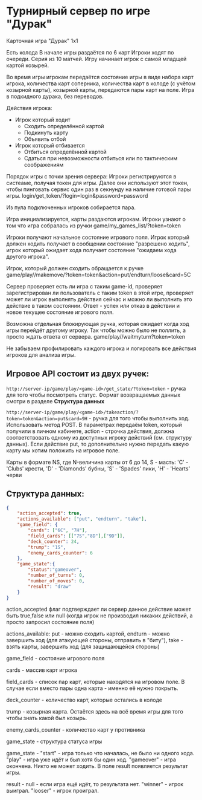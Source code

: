 # Турнирный сервер по игре "Дурак"

Карточная игра "Дурак" 1х1

Есть колода
В начале игры раздаётся по 6 карт
Игроки ходят по очереди. Серия из 10 матчей. Игру начинает игрок с самой младщей картой козырей.

Во время игры игрокам передаётся состояние игры в виде набора карт игрока, количества карт соперника, количества карт в колоде (с учётом козырной карты), козырной карты, передаются пары карт на поле.
Игра в подкидного дурака, без переводов.

Действия игрока:
* Игрок который ходит
	* Сходить определённой картой
	* Подкинуть карту
	* Объявить отбой
* Игрок который отбивается
	* Отбиться определённой картой
	* Сдаться при невозможности отбиться или по тактическим соображениям

Порядок игры с точки зрения сервера:
Игроки регистрируются в систеаме, получая токен для игры. Далее они используют этот токен, чтобы пинговать сервис один раз в секнунду на наличие готовой пары игры. login/get_token/?login=login&password=password

Из пула подключенных игроков собирается пара.

Игра инициализируется, карты раздаются игрокам.
Игроки узнают о том что игра собралась из ручки game/my_games_list/?token=token

Игроки получают начальное состояние игрового поля. Игрок который должен ходить получает в сообщении состояние "разрешено ходить", игрок который ожидает хода получает состояние "ожидаем хода другого игрока".

Игрок, который должен сходить обращается к ручке game/play/<game-id>/makemove/?token=token&action=put/endturn/loose&card=5C

Сервер проверяет есть ли игра с таким game-id, проверяет зарегистрирован ли пользователь с таким token в этой игре, проверяет может ли игрок выполнять действия сейчас и можно ли выполнить это действие в таком состоянии. Ответ - успех или отказ в действии и новое текущее состояние игрового поля.

Возможна отдельная блокирующая ручка, которая ожидает когда ход игры перейдёт другому игроку. Так чтобы можно было не поллить, а просто ждать ответа от сервера. game/play/<game-id>/waitmyturn?token=token

Не забываем профилировать каждого игрока и логировать все действия игроков для анализа игры.

## Игровое API состоит из двух ручек:

` http://server-ip/game/play/<game-id>/get_state/?token=token ` - ручка для того чтобы посмотреть статус. Формат возвращаемых данных смотри в разделе __Структура данных__

` http://server-ip/game/play/<game-id>/takeaction/?token=token&action=put&card=9H ` - ручка для того чтобы выполнить ход. Использовать метод POST. В параметрах передаём token, который получили в личном кабинете, action - строчка действия, должна соответствовать одному из доступных игроку действий (см. структуру данных). Если действие put, то дополнительно нужно передать какую карту мы хотим положить на игровое поле.

Карты в формате NS, где N-величина карты от 6 до 14, S - масть: 'C' - 'Clubs' крести, 'D' - 'Diamonds' бубны, 'S' - 'Spades' пики, 'H' -  'Hearts' черви

## Структура данных:
```json
{
	"action_accepted": true,
	"actions_available": ["put", "endturn", "take"],
	"game_field": {
		"cards": ["6C", "7H"],
		"field_cards": [["7S","8D"],["9D"]],
		"deck_counter": 24,
		"trump": "1S",
		"enemy_cards_counter": 6
	},
	"game_state":{
		"status":"gameover",
		"number_of_turns": 0,
		"number_of_moves": 0,
		"result": "draw"
	}
}
```

action_accepted флаг подтверждает ли сервер данное действие может быть true,false или null (когда игрок не производил никаких действий, а просто запросил состояние поля)

actions_available: put - можно сходить картой, endturn - можно завершить ход (для атакующей стороны, отправить в "биту"), take - взять карты, завершить ход (для защищающейся стороны)

game_field - состояние игрового поля

cards - массив карт игрока

field_cards - список пар карт, которые находятся на игровом поле. В случае если вместо пары одна карта - именно её нужно покрыть.

deck_counter - количество карт, которые остались в колоде

trump - козырная карта. Остаётся здесь на всё время игры для того чтобы знать какой был козырь.

enemy_cards_counter - количество карт у противника


game_state - структура статуса игры

game_state - "start" - игра только что началась, не было ни одного хода. "play" - игра уже идёт и был хотя бы один ход. "gameover" - игра окончена. Никто не может ходить. В поле result появляется результат игры.

result - null - если игра ещё идёт, то результата нет. "winner" - игрок выиграл. "looser" - игрок проиграл.
